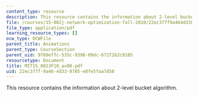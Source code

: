 ```yaml
---
content_type: resource
description: This resource contains the information about 2-level bucket algorithm.
file: /courses/15-082j-network-optimization-fall-2010/22ec377f9a464d338785e8fe5faa7d58_MIT15_082JF10_av08.pdf
file_type: application/pdf
learning_resource_types: []
ocw_type: OCWFile
parent_title: Animations
parent_type: CourseSection
parent_uid: 9789effc-535c-9390-09dc-672f2b2c9185
resourcetype: Document
title: MIT15_082JF10_av08.pdf
uid: 22ec377f-9a46-4d33-8785-e8fe5faa7d58
---
```

This resource contains the information about 2-level bucket algorithm.

